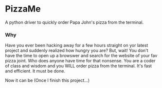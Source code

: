 # PizzaMe

A python driver to quickly order Papa John's pizza from the terminal.

### Why

Have you ever been hacking away for a few hours straight on yor latest project and 
suddenly realized how hungry you are? But, wait! You don't have the time to open up 
a browswer and search for the website of your fav pizza joint. Who does anyone have time for that nonsense. 
You are a coder of class and wisdom and you WILL order pizza from the terminal. It's fast and efficient. 
It must be done.

Now it can be (Once I finish this project...)
